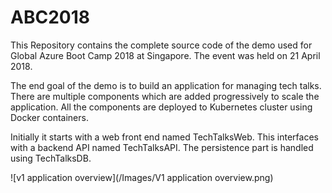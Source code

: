 # ABC2018
This Repository contains the complete source code of the demo used for Global Azure Boot Camp 2018 at Singapore. The event was held on 21 April 2018.

The end goal of the demo is to build an application for managing tech talks. There are multiple components which are added progressively to scale the application. All the components are deployed to Kubernetes cluster using Docker containers.

Initially it starts with a web front end named TechTalksWeb. This interfaces with a backend API named TechTalksAPI. The persistence part is handled using TechTalksDB. 

![v1 application overview](/Images/V1 application overview.png)
